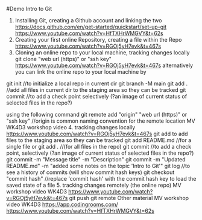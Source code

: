 #Demo
Intro to Git
1. Installing Git, creating a Github account and linking the two
https://docs.github.com/en/get-started/quickstart/set-up-git
https://www.youtube.com/watch?v=HfTXHrWMGVY&t=62s
2. Creating your first online Repository, creating a file within the Repo
https://www.youtube.com/watch?v=RGOj5yH7evk&t=467s
3. Cloning an online repo to your local machine, tracking changes locally
git clone "web url (https)" or "ssh key"
https://www.youtube.com/watch?v=RGOj5yH7evk&t=467s
alternatively you can link the online repo to your local machine by

git init //to initialize a local repo in current dir
git branch -M main
git add . //add all files in current dir to the staging area so they can be tracked
git commit //to add a check point selectively (?an image of current status of selected files in the repo?)

 using the following command
git remote add "origin"  "web url (https)" or "ssh key"  //origin is common naming convention for the remote location
MV WK4D3 workshop video
4. tracking changes locally
https://www.youtube.com/watch?v=RGOj5yH7evk&t=467s
git add to add files to the staging area so they can be tracked
git add README.md //for a single file 
or git add .      //(for all files in the repo)
git commit //to add a check point, selectively (?an image of current status of selected files in the repo?)
git commit -m "Message title" -m "Description"
git commit -m "Updated README.md" -m "added some notes on the topic 'Intro to Git'"
git log //to see a history of commits (will show commit hash keys)
git checkout "commit hash" //replace 'commit hash' with the commit hash key to load the saved state of a file
5. tracking changes remotely (the online repo)
MV workshop video WK4D3
https://www.youtube.com/watch?v=RGOj5yH7evk&t=467s
git push
git remote 
Other material
MV workshop video WK4D3
https://app.codingrooms.com/
https://www.youtube.com/watch?v=HfTXHrWMGVY&t=62s